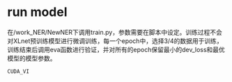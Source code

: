 # run model

在/work_NER/NewNER下调用train.py，参数需要在脚本中设定。训练过程不会对XLnet预训练模型进行微调训练，每一个epoch中，选择3/4的数据用于训练，训练结束后调用eva函数进行验证，并对所有的epoch保留最小的dev_loss和最优模型的模型参数。

```bash
CUDA_VI
